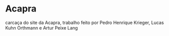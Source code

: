 # Acapra
carcaça do site da Acapra, trabalho feito por Pedro Henrique Krieger, Lucas Kuhn Orthmann e Artur Peixe Lang
